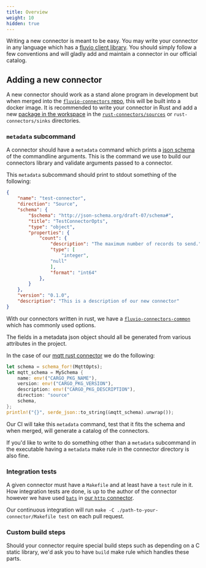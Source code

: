 ```yaml
---
title: Overview
weight: 10
hidden: true
---
```


Writing a new connector is meant to be easy. You may write your connector in
any language which has a [fluvio client library](/api). You should simply
follow a few conventions and will gladly add and maintain a connector in our
official catalog.

## Adding a new connector

A new connector should work as a stand alone program in development but when
merged into the [`fluvio-connectors`
repo](https://github.com/infinyon/fluvio-connectors/), this will be built into
a docker image. It is recommended to write your connector in Rust and add a new
[package in the
workspace](https://doc.rust-lang.org/book/ch14-03-cargo-workspaces.html#creating-the-second-package-in-the-workspace)
in the
[`rust-connectors/sources`](https://github.com/infinyon/fluvio-connectors/tree/main/rust-connectors/sources)
or `rust-connectors/sinks` directories.

### `metadata` subcommand

A connector should have a `metadata` command which prints a [json
schema](https://json-schema.org/) of the commandline arguments. This is the
command we use to build our connectors library and validate arguments passed to
a connector.

This `metadata` subcommand should print to stdout something of the following:
```json
{
    "name": "test-connector",
    "direction": "Source",
    "schema": {
        "$schema": "http://json-schema.org/draft-07/schema#",
        "title": "TestConnectorOpts",
        "type": "object",
        "properties": {
            "count": {
                "description": "The maximum number of records to send.",
                "type": [
                    "integer",
                "null"
                ],
                "format": "int64"
            },
        }
    },
    "version": "0.1.0",
    "description": "This is a description of our new connector"
}
```

With our connectors written in rust, we have a
[`fluvio-connectors-common`](https://github.com/infinyon/fluvio-connectors/tree/main/rust-connectors/common)
which has commonly used options.

The fields in a metadata json object should all be generated from various
attributes in the project.

In the case of our [mqtt rust
connector](https://github.com/infinyon/fluvio-connectors/blob/c674c960cb3ddef265c7ff34afc0ec8bfc4adb47/rust-connectors/sources/mqtt/src/main.rs#L55-L63)
we do the following:

```rust
let schema = schema_for!(MqttOpts);
let mqtt_schema = MySchema {
    name: env!("CARGO_PKG_NAME"),
    version: env!("CARGO_PKG_VERSION"),
    description: env!("CARGO_PKG_DESCRIPTION"),
    direction: "source"
    schema,
};
println!("{}", serde_json::to_string(&mqtt_schema).unwrap());
```

Our CI will take this `metadata` command, test that it fits the schema and when
merged, will generate a catalog of the connectors.

If you'd like to write to do something other than a `metadata` subcommand in
the executable having a `metadata` make rule in the connector directory is also
fine.

### Integration tests

A given connector must have a `Makefile` and at least have a `test` rule in it.
How integration tests are done, is up to the author of the connector however
we have used [`bats`](https://github.com/bats-core/bats-core) in [our `http`
connector](https://github.com/infinyon/fluvio-connectors/blob/c674c960cb3ddef265c7ff34afc0ec8bfc4adb47/rust-connectors/sources/http/Makefile#L1-L4).

Our continuous integration will run `make -C ./path-to-your-connector/Makefile
test` on each pull request.


### Custom build steps

Should your connector require special build steps such as depending on a C
static library, we'd ask you to have `build` make rule which handles these
parts.
